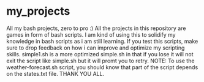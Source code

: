 # my_projects
All my bash projects, zero to pro :)
All the projects in this repository are games in form of bash scripts.
I am kind of using this to solidify my knowledge in bash scripts as i am still learning.
If you test this scripts, make sure to drop feedback on how i can improve and optimize my scripting skills.
simple1.sh is a more optimized simple.sh in that if you lose it will not exit the script like simple.sh but it will promt you to retry.
NOTE: To use the weather-forecast.sh script, you should know that part of the script depends on the states.txt file.
THANK YOU ALL.
